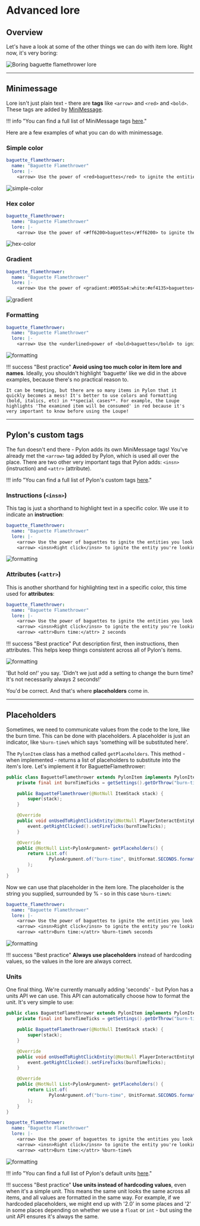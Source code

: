 # Advanced lore

## Overview

Let's have a look at some of the other things we can do with item lore. Right now, it's very boring:

![Boring baguette flamethrower lore](img/boring-baguette-flamethrower.png)

---

## Minimessage

Lore isn't just plain text - there are **tags** like `<arrow>` and `<red>` and `<bold>`. These tags are added by [MiniMessage](https://docs.advntr.dev/minimessage/index.html). 

!!! info "You can find a full list of MiniMessage tags [here](https://docs.advntr.dev/minimessage/format.html)."

Here are a few examples of what you can do with minimessage.

### Simple color

```yaml title="en.yml"
baguette_flamethrower:
  name: "Baguette Flamethrower"
  lore: |-
    <arrow> Use the power of <red>baguettes</red> to ignite the entities you look at
```

![simple-color](img/simple-color.png)

### Hex color

```yaml title="en.yml"
baguette_flamethrower:
  name: "Baguette Flamethrower"
  lore: |-
    <arrow> Use the power of <#ff6200>baguettes</#ff6200> to ignite the entities you look at
```

![hex-color](img/hex-color.png)

### Gradient

```yaml title="en.yml"
baguette_flamethrower:
  name: "Baguette Flamethrower"
  lore: |-
    <arrow> Use the power of <gradient:#0055a4:white:#ef4135>baguettes</gradient> to ignite the entities you look at
```

![gradient](img/gradient.png)

### Formatting

```yaml title="en.yml"
baguette_flamethrower:
  name: "Baguette Flamethrower"
  lore: |-
    <arrow> Use the <underlined>power of <bold>baguettes</bold> to ignite</underlined> the entities you look at
```

![formatting](img/formatting.png)

!!! success "Best practice"
    **Avoid using too much color in item lore and names**. Ideally, you shouldn't highlight 'baguette' like we did in the above examples, because there's no practical reason to.

    It can be tempting, but there are so many items in Pylon that it quickly becomes a mess! It's better to use colors and formatting (bold, italics, etc) in **special cases**. For example, the Loupe highlights 'The examined item will be consumed' in red because it's very important to know before using the Loupe!

---

## Pylon's custom tags

The fun doesn't end there - Pylon adds its own MiniMessage tags! You've already met the `<arrow>` tag added by Pylon, which is used all over the place. There are two other very important tags that Pylon adds: `<insn>` (instruction) and `<attr>` (attribute).

!!! info "You can find a full list of Pylon's custom tags [here](TODO)."

### Instructions (`<insn>`)

This tag is just a shorthand to highlight text in a specific color. We use it to indicate an **instruction**:

```yaml title="en.yml" hl_lines="5"
baguette_flamethrower:
  name: "Baguette Flamethrower"
  lore: |-
    <arrow> Use the power of baguettes to ignite the entities you look at
    <arrow> <insn>Right click</insn> to ignite the entity you're looking at
```

![formatting](img/instruction.png)

### Attributes (`<attr>`)

This is another shorthand for highlighting text in a specific color, this time used for **attributes**:

```yaml title="en.yml" hl_lines="6"
baguette_flamethrower:
  name: "Baguette Flamethrower"
  lore: |-
    <arrow> Use the power of baguettes to ignite the entities you look at
    <arrow> <insn>Right click</insn> to ignite the entity you're looking at
    <arrow> <attr>Burn time:</attr> 2 seconds
```

!!! success "Best practice"
    Put description first, then instructions, then attributes. This helps keep things consistent across all of Pylon's items.

![formatting](img/attribute.png)

'But hold on!' you say. 'Didn't we just add a setting to change the burn time? It's not necessarily always 2 seconds!'

You'd be correct. And that's where **placeholders** come in.

---

## Placeholders

Sometimes, we need to communicate values from the code to the lore, like the burn time. This can be done with placeholders. A placeholder is just an indicator, like `%burn-time%` which says 'something will be substituted here'.

The `PylonItem` class has a method called `getPlaceholders`. This method - when implemented - returns a list of placeholders to substitute into the item's lore. Let's implement it for BaguetteFlamethrower:

```java title="BaguetteFlamethrower.java" hl_lines="13-18"
public class BaguetteFlamethrower extends PylonItem implements PylonItemEntityInteractor {
    private final int burnTimeTicks = getSettings().getOrThrow("burn-time-ticks", Integer.class);

    public BaguetteFlamethrower(@NotNull ItemStack stack) {
        super(stack);
    }

    @Override
    public void onUsedToRightClickEntity(@NotNull PlayerInteractEntityEvent event) {
        event.getRightClicked().setFireTicks(burnTimeTicks);
    }

    @Override
    public @NotNull List<PylonArgument> getPlaceholders() {
        return List.of(
                PylonArgument.of("burn-time", UnitFormat.SECONDS.format(burnTimeTicks / 20.0))
        );
    }
}
```

Now we can use that placeholder in the item lore. The placeholder is the string you supplied, surrounded by % - so in this case `%burn-time%`:
```yaml title="en.yml" hl_lines="6"
baguette_flamethrower:
  name: "Baguette Flamethrower"
  lore: |-
    <arrow> Use the power of baguettes to ignite the entities you look at
    <arrow> <insn>Right click</insn> to ignite the entity you're looking at
    <arrow> <attr>Burn time:</attr> %burn-time% seconds
```

![formatting](img/placeholder.png)

!!! success "Best practice"
    **Always use placeholders** instead of hardcoding values, so the values in the lore are always correct.

### Units

One final thing. We're currently manually adding 'seconds' - but Pylon has a units API we can use. This API can automatically choose how to format the unit. It's very simple to use:

```java title="BaguetteFlamethrower.java" hl_lines="16"
public class BaguetteFlamethrower extends PylonItem implements PylonItemEntityInteractor {
    private final int burnTimeTicks = getSettings().getOrThrow("burn-time-ticks", Integer.class);

    public BaguetteFlamethrower(@NotNull ItemStack stack) {
        super(stack);
    }

    @Override
    public void onUsedToRightClickEntity(@NotNull PlayerInteractEntityEvent event) {
        event.getRightClicked().setFireTicks(burnTimeTicks);
    }

    @Override
    public @NotNull List<PylonArgument> getPlaceholders() {
        return List.of(
                PylonArgument.of("burn-time", UnitFormat.SECONDS.format(burnTimeTicks / 20.0))
        );
    }
}
```

```yaml title="en.yml" hl_lines="6"
baguette_flamethrower:
  name: "Baguette Flamethrower"
  lore: |-
    <arrow> Use the power of baguettes to ignite the entities you look at
    <arrow> <insn>Right click</insn> to ignite the entity you're looking at
    <arrow> <attr>Burn time:</attr> %burn-time%
```

![formatting](img/unit.png)

!!! info "You can find a full list of Pylon's default units [here](https://pylonmc.github.io/pylon-core/docs/javadoc/io/github/pylonmc/pylon/core/util/gui/unit/UnitFormat.html)."

!!! success "Best practice"
    **Use units instead of hardcoding values**, even when it's a simple unit. This means the same unit looks the same across all items, and all values are formatted in the same way. For example, if we hardcoded placeholders, we might end up with '2.0' in some places and '2' in some places depending on whether we use a `float` or `int` - but using the unit API ensures it's always the same.
